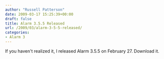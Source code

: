 ```yaml
---
author: "Russell Patterson"
date: 2009-03-17 15:25:39+00:00
draft: false
title: Alarm 3.5.5 Released
url: /2009/03/alarm-3-5-5-released/
categories:
- Alarm 3
---
```


If you haven't realized it, I released Alarm 3.5.5 on February 27.  Download it.
